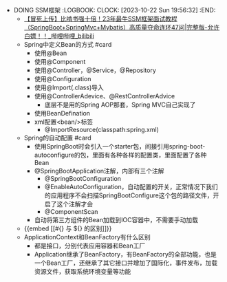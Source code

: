 - DOING SSM框架
  :LOGBOOK:
  CLOCK: [2023-10-22 Sun 19:56:32]
  :END:
	- [【冒死上传】比啃书强十倍！23年最牛SSM框架面试教程（SpringBoot+SpringMvc+Mybatis）高质量夺命连环47问|完整版-允许白嫖！！_哔哩哔哩_bilibili](https://www.bilibili.com/video/BV1hh4y1q7je/)
	- Spring中定义Bean的方式 #card
		- 使用@Bean
		- 使用@Component
		- 使用@Controller，@Service，@Repository
		- 使用@Configuration
		- 使用@Import(.class)导入
		- 使用@ControllerAdevice、@RestControllerAdvice
			- 底层不是用的Spring AOP那套，Spring MVC自己实现了
		- 使用BeanDefination
		- xml配置\<bean/>标签
			- @ImportResource(classpath:spring.xml)
	- Spring的自动配置 #card
		- 使用SpringBoot时会引入一个starter包，间接引用spring-boot-autoconfigure的包，里面有各种各样的配置类，里面配置了各种Bean
		- @SpringBootApplication注解，内部有三个注解
			- @SpringBootConfiguration
			- @EnableAutoConfiguration，自动配置的开关，正常情况下我们的应用程序不会扫描SpringBootConfigure这个包的路径文件，开启了这个注解才会
			- @ComponentScan
		- 自动将第三方组件的Bean加载到IOC容器中，不需要手动加载
	- {{embed [[#{} 与 ${} 的区别]]}}
	- ApplicationContext和BeanFactory有什么区别
		- 都是接口，分别代表应用容器和Bean工厂
		- Application继承了BeanFactory，有BeanFactory的全部功能，也是一个Bean工厂，还继承了其它接口并增加了国际化，事件发布，加载资源文件，获取系统环境变量等功能